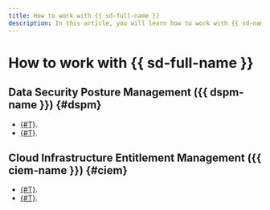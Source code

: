 ```yaml
---
title: How to work with {{ sd-full-name }}
description: In this article, you will learn how to work with {{ sd-name }} in {{ yandex-cloud }}.
---
```


# How to work with {{ sd-full-name }}

## Data Security Posture Management ({{ dspm-name }}) {#dspm}

* [{#T}](./dspm/create-data-source.md).
* [{#T}](./dspm/create-scan.md).

## Cloud Infrastructure Entitlement Management ({{ ciem-name }}) {#ciem}

* [{#T}](./ciem/view-permissions.md).
* [{#T}](./ciem/revoke-permissions.md).

